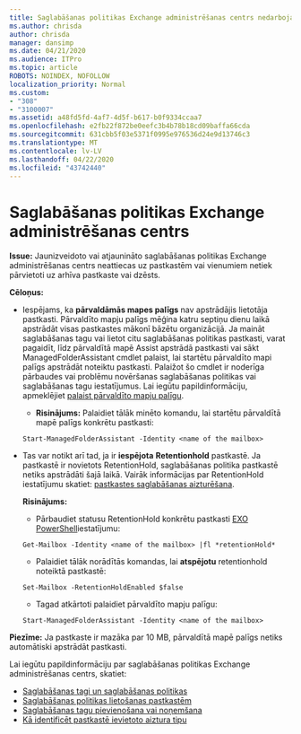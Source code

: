 ```yaml
---
title: Saglabāšanas politikas Exchange administrēšanas centrs nedarbojas
ms.author: chrisda
author: chrisda
manager: dansimp
ms.date: 04/21/2020
ms.audience: ITPro
ms.topic: article
ROBOTS: NOINDEX, NOFOLLOW
localization_priority: Normal
ms.custom:
- "308"
- "3100007"
ms.assetid: a48fd5fd-4af7-4d5f-b617-b0f9334ccaa7
ms.openlocfilehash: e2fb22f872be0eefc3b4b78b18cd09baffa66cda
ms.sourcegitcommit: 631cbb5f03e5371f0995e976536d24e9d13746c3
ms.translationtype: MT
ms.contentlocale: lv-LV
ms.lasthandoff: 04/22/2020
ms.locfileid: "43742440"
---
```

# <a name="retention-policies-in-exchange-admin-center"></a>Saglabāšanas politikas Exchange administrēšanas centrs

 **Issue:** Jaunizveidoto vai atjaunināto saglabāšanas politikas Exchange administrēšanas centrs neattiecas uz pastkastēm vai vienumiem netiek pārvietoti uz arhīva pastkaste vai dzēsts. 
  
 **Cēloņus:**
  
- Iespējams, ka **pārvaldāmās mapes palīgs** nav apstrādājis lietotāja pastkasti. Pārvaldīto mapju palīgs mēģina katru septiņu dienu laikā apstrādāt visas pastkastes mākonī bāzētu organizācijā. Ja maināt saglabāšanas tagu vai lietot citu saglabāšanas politikas pastkasti, varat pagaidīt, līdz pārvaldītā mapē Assist apstrādā pastkasti vai sākt ManagedFolderAssistant cmdlet palaist, lai startētu pārvaldīto mapi palīgs apstrādāt noteiktu pastkasti. Palaižot šo cmdlet ir noderīga pārbaudes vai problēmu novēršanas saglabāšanas politikas vai saglabāšanas tagu iestatījumus. Lai iegūtu papildinformāciju, apmeklējiet [palaist pārvaldīto mapju palīgu](https://msdn.microsoft.com/library/gg271153%28v=exchsrvcs.149%29.aspx#managedfolderassist).
    
  - **Risinājums:** Palaidiet tālāk minēto komandu, lai startētu pārvaldītā mapē palīgs konkrētu pastkasti:
    
  ```
  Start-ManagedFolderAssistant -Identity <name of the mailbox>
  ```

- Tas var notikt arī tad, ja ir **iespējota** **Retentionhold** pastkastē. Ja pastkastē ir novietots RetentionHold, saglabāšanas politika pastkastē netiks apstrādāti šajā laikā. Vairāk informācijas par RetentionHold iestatījumu skatiet: [pastkastes saglabāšanas aizturēšana](https://docs.microsoft.com/exchange/security-and-compliance/messaging-records-management/mailbox-retention-hold).
    
    **Risinājums:**
    
  - Pārbaudiet statusu RetentionHold konkrētu pastkasti [EXO PowerShell](https://docs.microsoft.com/powershell/exchange/exchange-online/connect-to-exchange-online-powershell/connect-to-exchange-online-powershell?view=exchange-ps)iestatījumu:
    
  ```
  Get-Mailbox -Identity <name of the mailbox> |fl *retentionHold*
  ```

  - Palaidiet tālāk norādītās komandas, lai **atspējotu** retentionhold noteiktā pastkastē:
    
  ```
  Set-Mailbox -RetentionHoldEnabled $false
  ```

  - Tagad atkārtoti palaidiet pārvaldīto mapju palīgu:
    
  ```
  Start-ManagedFolderAssistant -Identity <name of the mailbox>
  ```

 **Piezīme:** Ja pastkaste ir mazāka par 10 MB, pārvaldītā mapē palīgs netiks automātiski apstrādāt pastkasti.
 
Lai iegūtu papildinformāciju par saglabāšanas politikas Exchange administrēšanas centrs, skatiet:
- [Saglabāšanas tagi un saglabāšanas politikas](https://docs.microsoft.com/exchange/security-and-compliance/messaging-records-management/retention-tags-and-policies)
- [Saglabāšanas politikas lietošanas pastkastēm](https://docs.microsoft.com/exchange/security-and-compliance/messaging-records-management/apply-retention-policy)
- [Saglabāšanas tagu pievienošana vai noņemšana](https://docs.microsoft.com/exchange/security-and-compliance/messaging-records-management/add-or-remove-retention-tags)
- [Kā identificēt pastkastē ievietoto aiztura tipu](https://docs.microsoft.com/office365/securitycompliance/identify-a-hold-on-an-exchange-online-mailbox)
